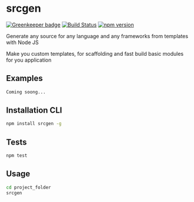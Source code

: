 # srcgen

[![Greenkeeper badge](https://badges.greenkeeper.io/EndyKaufman/srcgen.svg)](https://greenkeeper.io/)
[![Build Status](https://travis-ci.org/EndyKaufman/srcgen.svg?branch=master)](https://travis-ci.org/EndyKaufman/srcgen)
[![npm version](https://badge.fury.io/js/srcgen.svg)](https://badge.fury.io/js/srcgen)

Generate any source for any language and any frameworks from templates with Node JS

Make you custom templates, for scaffolding and fast build basic modules for you application

## Examples

```bash
Coming soong...
```   

## Installation CLI

```bash
npm install srcgen -g
```   

## Tests

```bash
npm test
```   

## Usage

```bash
cd project_folder
srcgen 
```   
